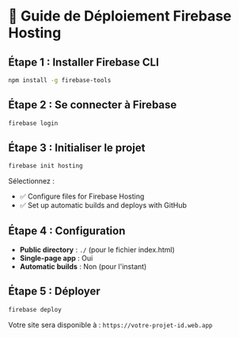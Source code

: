 # 🚀 Guide de Déploiement Firebase Hosting

## Étape 1 : Installer Firebase CLI
```bash
npm install -g firebase-tools
```

## Étape 2 : Se connecter à Firebase
```bash
firebase login
```

## Étape 3 : Initialiser le projet
```bash
firebase init hosting
```

Sélectionnez :
- ✅ Configure files for Firebase Hosting
- ✅ Set up automatic builds and deploys with GitHub

## Étape 4 : Configuration
- **Public directory** : `./` (pour le fichier index.html)
- **Single-page app** : Oui
- **Automatic builds** : Non (pour l'instant)

## Étape 5 : Déployer
```bash
firebase deploy
```

Votre site sera disponible à : `https://votre-projet-id.web.app`


